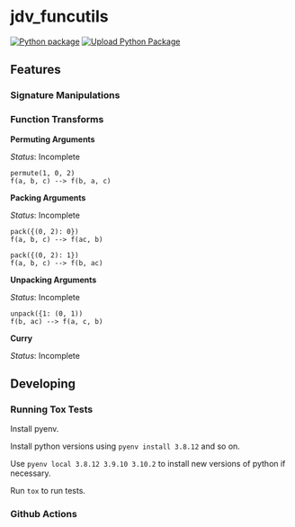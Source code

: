 # jdv_funcutils

[![Python package](https://github.com/jvrana/funcutils/actions/workflows/python-package.yml/badge.svg)](https://github.com/jvrana/funcutils/actions/workflows/python-package.yml)
[![Upload Python Package](https://github.com/jvrana/funcutils/actions/workflows/python-publish.yml/badge.svg)](https://github.com/jvrana/funcutils/actions/workflows/python-publish.yml)

## Features

### Signature Manipulations

### Function Transforms

**Permuting Arguments**

*Status*: Incomplete
```
permute(1, 0, 2)
f(a, b, c) --> f(b, a, c)
```

**Packing Arguments**

*Status*: Incomplete
```
pack({(0, 2): 0})
f(a, b, c) --> f(ac, b)
```

```
pack({(0, 2): 1})
f(a, b, c) --> f(b, ac)
```

**Unpacking Arguments**

*Status*: Incomplete

```
unpack({1: (0, 1))
f(b, ac) --> f(a, c, b)
```

**Curry**

*Status*: Incomplete

## Developing

### Running Tox Tests

Install pyenv. 

Install python versions using `pyenv install 3.8.12` and so on.

Use `pyenv local 3.8.12 3.9.10 3.10.2` to install new versions of python if necessary.

Run `tox` to run tests.

### Github Actions


